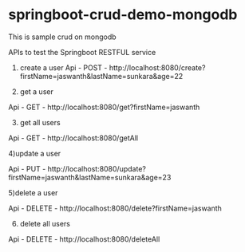 # springboot-crud-demo-mongodb
This is sample crud on mongodb 

APIs to test the Springboot RESTFUL service

1) create a user
Api - POST - http://localhost:8080/create?firstName=jaswanth&lastName=sunkara&age=22

2) get a user

Api - GET - http://localhost:8080/get?firstName=jaswanth 


3) get all users

Api - GET - http://localhost:8080/getAll

4)update a user

Api - PUT - http://localhost:8080/update?firstName=jaswanth&lastName=sunkara&age=23

5)delete a user

Api - DELETE - http://localhost:8080/delete?firstName=jaswanth 

6) delete all users

Api - DELETE - http://localhost:8080/deleteAll
